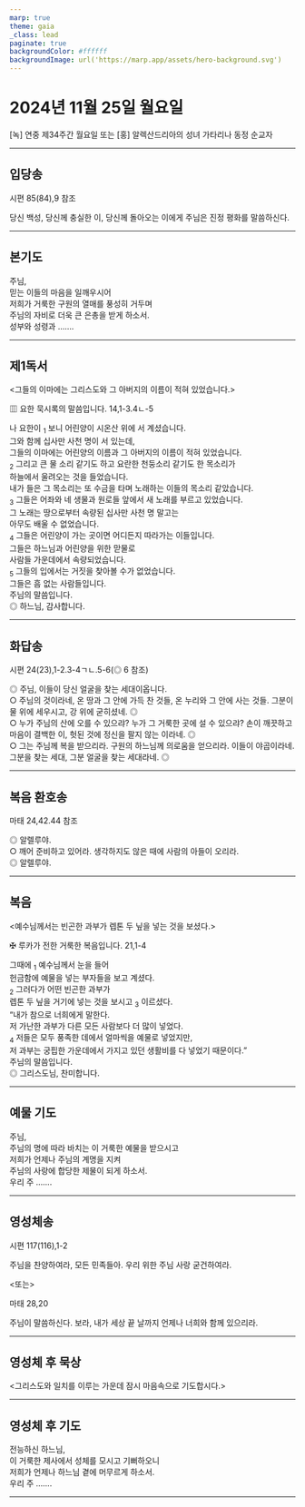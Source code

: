 ```yaml
---
marp: true
theme: gaia
_class: lead
paginate: true
backgroundColor: #ffffff
backgroundImage: url('https://marp.app/assets/hero-background.svg')
---
```


# 2024년 11월 25일 월요일

[녹] 연중 제34주간 월요일 또는 [홍] 알렉산드리아의 성녀 가타리나 동정 순교자  




---

## 입당송

시편 85(84),9 참조

당신 백성, 당신께 충실한 이, 당신께 돌아오는 이에게 주님은 진정 평화를 말씀하신다.  
  


---

## 본기도

주님,  
믿는 이들의 마음을 일깨우시어  
저희가 거룩한 구원의 열매를 풍성히 거두며  
주님의 자비로 더욱 큰 은총을 받게 하소서.  
성부와 성령과 …….  
  


---

## 제1독서

<그들의 이마에는 그리스도와 그 아버지의 이름이 적혀 있었습니다.>

▥ 요한 묵시록의 말씀입니다. 14,1-3.4ㄴ-5

나 요한이 <sub>1</sub> 보니 어린양이 시온산 위에 서 계셨습니다.  
그와 함께 십사만 사천 명이 서 있는데,  
그들의 이마에는 어린양의 이름과 그 아버지의 이름이 적혀 있었습니다.  
<sub>2</sub> 그리고 큰 물 소리 같기도 하고 요란한 천둥소리 같기도 한 목소리가  
하늘에서 울려오는 것을 들었습니다.  
내가 들은 그 목소리는 또 수금을 타며 노래하는 이들의 목소리 같았습니다.  
<sub>3</sub> 그들은 어좌와 네 생물과 원로들 앞에서 새 노래를 부르고 있었습니다.  
그 노래는 땅으로부터 속량된 십사만 사천 명 말고는  
아무도 배울 수 없었습니다.  
<sub>4</sub> 그들은 어린양이 가는 곳이면 어디든지 따라가는 이들입니다.  
그들은 하느님과 어린양을 위한 맏물로  
사람들 가운데에서 속량되었습니다.  
<sub>5</sub> 그들의 입에서는 거짓을 찾아볼 수가 없었습니다.  
그들은 흠 없는 사람들입니다.  
주님의 말씀입니다.  
◎ 하느님, 감사합니다.  
  


---

## 화답송

시편 24(23),1-2.3-4ㄱㄴ.5-6(◎ 6 참조)

◎ 주님, 이들이 당신 얼굴을 찾는 세대이옵니다.  
○ 주님의 것이라네, 온 땅과 그 안에 가득 찬 것들, 온 누리와 그 안에 사는 것들. 그분이 물 위에 세우시고, 강 위에 굳히셨네. ◎  
○ 누가 주님의 산에 오를 수 있으랴? 누가 그 거룩한 곳에 설 수 있으랴? 손이 깨끗하고 마음이 결백한 이, 헛된 것에 정신을 팔지 않는 이라네. ◎  
○ 그는 주님께 복을 받으리라. 구원의 하느님께 의로움을 얻으리라. 이들이 야곱이라네. 그분을 찾는 세대, 그분 얼굴을 찾는 세대라네. ◎  
  


---

## 복음 환호송

마태 24,42.44 참조

◎ 알렐루야.  
○ 깨어 준비하고 있어라. 생각하지도 않은 때에 사람의 아들이 오리라.  
◎ 알렐루야.  
  


---

## 복음

<예수님께서는 빈곤한 과부가 렙톤 두 닢을 넣는 것을 보셨다.>

✠ 루카가 전한 거룩한 복음입니다. 21,1-4

그때에 <sub>1</sub> 예수님께서 눈을 들어  
헌금함에 예물을 넣는 부자들을 보고 계셨다.  
<sub>2</sub> 그러다가 어떤 빈곤한 과부가  
렙톤 두 닢을 거기에 넣는 것을 보시고 <sub>3</sub> 이르셨다.  
“내가 참으로 너희에게 말한다.  
저 가난한 과부가 다른 모든 사람보다 더 많이 넣었다.  
<sub>4</sub> 저들은 모두 풍족한 데에서 얼마씩을 예물로 넣었지만,  
저 과부는 궁핍한 가운데에서 가지고 있던 생활비를 다 넣었기 때문이다.”  
주님의 말씀입니다.  
◎ 그리스도님, 찬미합니다.  
  


---

## 예물 기도

주님,  
주님의 명에 따라 바치는 이 거룩한 예물을 받으시고  
저희가 언제나 주님의 계명을 지켜  
주님의 사랑에 합당한 제물이 되게 하소서.  
우리 주 …….  
  


---

## 영성체송

시편 117(116),1-2

주님을 찬양하여라, 모든 민족들아. 우리 위한 주님 사랑 굳건하여라.  
  
<또는>  
  
마태 28,20  
  
주님이 말씀하신다. 보라, 내가 세상 끝 날까지 언제나 너희와 함께 있으리라.  


---

## 영성체 후 묵상

<그리스도와 일치를 이루는 가운데 잠시 마음속으로 기도합시다.>  


---

## 영성체 후 기도

전능하신 하느님,  
이 거룩한 제사에서 성체를 모시고 기뻐하오니  
저희가 언제나 하느님 곁에 머무르게 하소서.  
우리 주 …….  
  


---